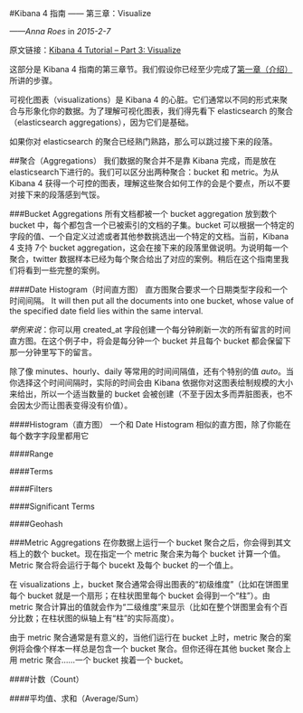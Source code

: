 #Kibana 4 指南 —— 第三章：Visualize

*——Anna Roes* in *2015-2-7*

原文链接：[Kibana 4 Tutorial – Part 3: Visualize](https://www.timroes.de/2015/02/07/kibana-4-tutorial-part-3-visualize/)

这部分是 Kibana 4 指南的第三章节。我们假设你已经至少完成了[第一章（介绍）](https://www.timroes.de/2015/02/07/kibana-4-tutorial-part-1-introduction/)所讲的步骤。

可视化图表（visualizations）是 Kibana 4 的心脏。它们通常以不同的形式来聚合与形象化你的数据。为了理解可视化图表，我们得先看下 elasticsearch 的聚合（elasticsearch aggregations），因为它们是基础。

如果你对 elasticsearch 的聚合已经熟门熟路，那么可以跳过接下来的段落。

##聚合（Aggregations）
我们数据的聚合并不是靠 Kibana 完成，而是放在 elasticsearch下进行的。我们可以区分出两种聚合：bucket 和 metric。为从 Kibana 4 获得一个可控的图表，理解这些聚合如何工作的会是个要点，所以不要对接下来的段落感到气馁。

###Bucket Aggregations
所有文档都被一个 bucket aggregation 放到数个 bucket 中，每个都包含一个已被索引的文档的子集。bucket 可以根据一个特定的字段的值、一个自定义过滤或者其他参数挑选出一个特定的文档。当前，Kibana 4 支持 7个 bucket aggregation，这会在接下来的段落里做说明。为说明每一个聚合，twitter 数据样本已经为每个聚合给出了对应的案例。稍后在这个指南里我们将看到一些完整的案例。

####Date Histogram（时间直方图）
直方图聚合要求一个日期类型字段和一个时间间隔。 It will then put all the documents into one bucket, whose value of the specified date field lies within the same interval.

*举例来说*：你可以用 created_at 字段创建一个每分钟刷新一次的所有留言的时间直方图。在这个例子中，将会是每分钟一个 bucket 并且每个 bucket 都会保留下那一分钟里写下的留言。

除了像 minutes、hourly、daily 等常用的时间间隔值，还有个特别的值 *auto*。当你选择这个时间间隔时，实际的时间会由 Kibana 依据你对这图表绘制规模的大小来给出，所以一个适当数量的 bucket 会被创建（不至于因太多而弄脏图表，也不会因太少而让图表变得没有价值）。

####Histogram（直方图）
一个和 Date Histogram 相似的直方图，除了你能在每个数字字段里都用它

####Range

####Terms

####Filters

####Significant Terms

####Geohash

###Metric Aggregations
在你数据上运行一个 bucket 聚合之后，你会得到其文档上的数个 bucket。现在指定一个 metric 聚合来为每个 bucket 计算一个值。Metric 聚合将会运行于每个 bucekt 及每个 bucket 的一个值上。

在 visualizations 上，bucket 聚合通常会得出图表的“初级维度”（比如在饼图里每个 bucket 就是一个扇形；在柱状图里每个 bucket 会得到一个“柱”）。由 metric 聚合计算出的值就会作为“二级维度”来显示（比如在整个饼图里会有个百分比数；在柱状图的纵轴上有“柱”的实际高度）。

由于 metric 聚合通常是有意义的，当他们运行在 bucket 上时，metric 聚合的案例将会像个样本一样总是包含一个 bucket 聚合。但你还得在其他 bucket 聚合上用 metric 聚合……一个 bucket 挨着一个 bucket。

####计数（Count）

####平均值、求和（Average/Sum）




